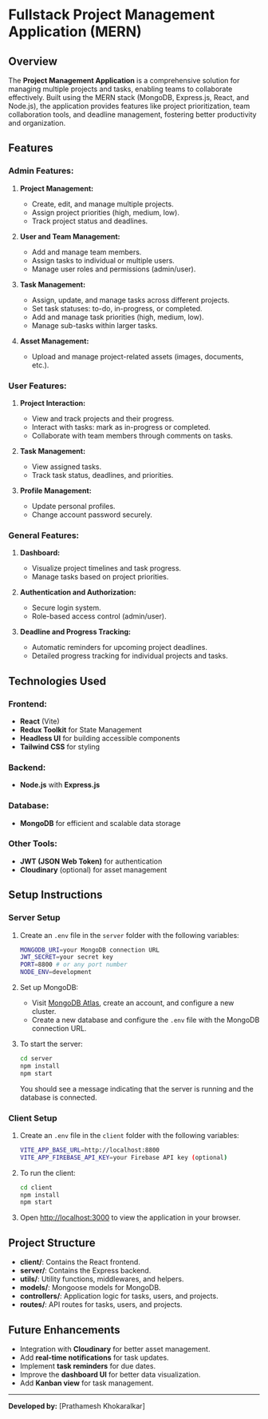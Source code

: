 # Fullstack Project Management Application (MERN)

## Overview
The **Project Management Application** is a comprehensive solution for managing multiple projects and tasks, enabling teams to collaborate effectively. Built using the MERN stack (MongoDB, Express.js, React, and Node.js), the application provides features like project prioritization, team collaboration tools, and deadline management, fostering better productivity and organization.

## Features

### Admin Features:
1. **Project Management:**
   - Create, edit, and manage multiple projects.
   - Assign project priorities (high, medium, low).
   - Track project status and deadlines.

2. **User and Team Management:**
   - Add and manage team members.
   - Assign tasks to individual or multiple users.
   - Manage user roles and permissions (admin/user).

3. **Task Management:**
   - Assign, update, and manage tasks across different projects.
   - Set task statuses: to-do, in-progress, or completed.
   - Add and manage task priorities (high, medium, low).
   - Manage sub-tasks within larger tasks.

4. **Asset Management:**
   - Upload and manage project-related assets (images, documents, etc.).

### User Features:
1. **Project Interaction:**
   - View and track projects and their progress.
   - Interact with tasks: mark as in-progress or completed.
   - Collaborate with team members through comments on tasks.

2. **Task Management:**
   - View assigned tasks.
   - Track task status, deadlines, and priorities.

3. **Profile Management:**
   - Update personal profiles.
   - Change account password securely.

### General Features:
1. **Dashboard:**
   - Visualize project timelines and task progress.
   - Manage tasks based on project priorities.

2. **Authentication and Authorization:**
   - Secure login system.
   - Role-based access control (admin/user).

3. **Deadline and Progress Tracking:**
   - Automatic reminders for upcoming project deadlines.
   - Detailed progress tracking for individual projects and tasks.

## Technologies Used

### Frontend:
- **React** (Vite)
- **Redux Toolkit** for State Management
- **Headless UI** for building accessible components
- **Tailwind CSS** for styling

### Backend:
- **Node.js** with **Express.js**

### Database:
- **MongoDB** for efficient and scalable data storage

### Other Tools:
- **JWT (JSON Web Token)** for authentication
- **Cloudinary** (optional) for asset management

## Setup Instructions

### Server Setup

1. Create an `.env` file in the `server` folder with the following variables:
    ```bash
    MONGODB_URI=your MongoDB connection URL
    JWT_SECRET=your secret key
    PORT=8800 # or any port number
    NODE_ENV=development
    ```

2. Set up MongoDB:
    - Visit [MongoDB Atlas](https://www.mongodb.com/cloud/atlas), create an account, and configure a new cluster.
    - Create a new database and configure the `.env` file with the MongoDB connection URL.

3. To start the server:
    ```bash
    cd server
    npm install
    npm start
    ```
   You should see a message indicating that the server is running and the database is connected.

### Client Setup

1. Create an `.env` file in the `client` folder with the following variables:
    ```bash
    VITE_APP_BASE_URL=http://localhost:8800
    VITE_APP_FIREBASE_API_KEY=your Firebase API key (optional)
    ```

2. To run the client:
    ```bash
    cd client
    npm install
    npm start
    ```

3. Open [http://localhost:3000](http://localhost:3000) to view the application in your browser.

## Project Structure

- **client/**: Contains the React frontend.
- **server/**: Contains the Express backend.
- **utils/**: Utility functions, middlewares, and helpers.
- **models/**: Mongoose models for MongoDB.
- **controllers/**: Application logic for tasks, users, and projects.
- **routes/**: API routes for tasks, users, and projects.

## Future Enhancements

- Integration with **Cloudinary** for better asset management.
- Add **real-time notifications** for task updates.
- Implement **task reminders** for due dates.
- Improve the **dashboard UI** for better data visualization.
- Add **Kanban view** for task management.



---

**Developed by:** [Prathamesh Khokaralkar]

